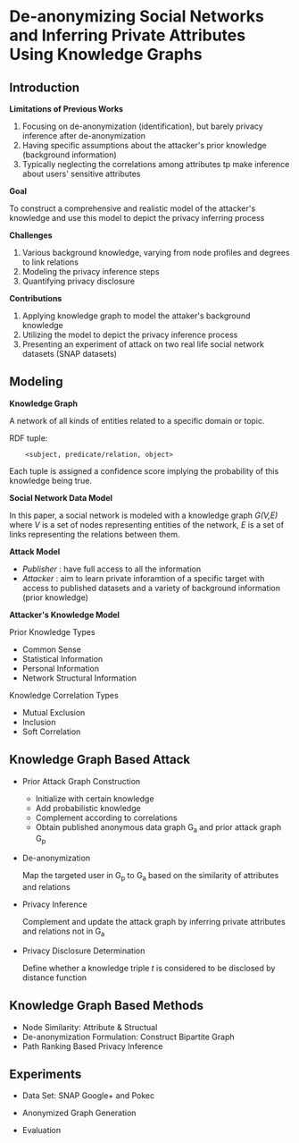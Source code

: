# De-anonymizing Social Networks and Inferring Private Attributes Using Knowledge Graphs

## Introduction

**Limitations of Previous Works**

1. Focusing on de-anonymization (identification), but barely privacy inference after de-anonymization
2. Having specific assumptions about the attacker's prior knowledge (background information)
3. Typically neglecting the correlations among attributes tp make inference about users' sensitive attributes

**Goal**

To construct a comprehensive and realistic model of the attacker's knowledge and use this model to depict the privacy inferring process

**Challenges**

1. Various background knowledge, varying from node profiles and degrees to link relations
2. Modeling the privacy inference steps
3. Quantifying privacy disclosure

**Contributions**

1. Applying knowledge graph to model the attaker's background knowledge
2. Utilizing the model to depict the privacy inference process
3. Presenting an experiment of attack on two real life social network datasets (SNAP datasets)

## Modeling

**Knowledge Graph**

A network of all kinds of entities related to a specific domain or topic.

RDF tuple: 
````
	<subject, predicate/relation, object>
````

Each tuple is assigned a confidence score implying the probability of this knowledge being true.

**Social Network Data Model**

In this paper, a social network is modeled with a knowledge graph *G(V,E)* where *V* is a set of nodes representing entities of the network, *E* is a set of links representing the relations between them.

**Attack Model**

- *Publisher* : have full access to all the information
- *Attacker* : aim to learn private inforamtion of a specific target with access to published datasets and a variety of background information (prior knowledge)

**Attacker's Knowledge Model**

Prior Knowledge Types

- Common Sense
- Statistical Information
- Personal Information
- Network Structural Information

Knowledge Correlation Types

- Mutual Exclusion
- Inclusion
- Soft Correlation

## Knowledge Graph Based Attack

- Prior Attack Graph Construction

	- Initialize with certain knowledge
	- Add probabilistic knowledge
	- Complement according to correlations
	- Obtain published anonymous data graph G<sub>a</sub> and prior attack graph G<sub>p</sub>

- De-anonymization

	Map the targeted user in G<sub>p</sub> to G<sub>a</sub> based on the similarity of attributes and relations

- Privacy Inference

	Complement and update the attack graph by inferring private attributes and relations not in G<sub>a</sub>

- Privacy Disclosure Determination

	Define whether a knowledge triple *t* is considered to be disclosed by distance function

## Knowledge Graph Based Methods

- Node Similarity: Attribute & Structual
- De-anonymization Formulation: Construct Bipartite Graph 
- Path Ranking Based Privacy Inference

## Experiments

- Data Set: SNAP Google+ and Pokec

- Anonymized Graph Generation

- Evaluation



	

